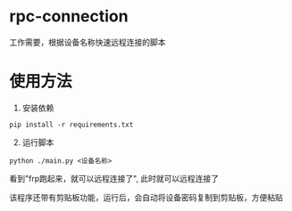 # rpc-connection
工作需要，根据设备名称快速远程连接的脚本

# 使用方法

1. 安装依赖
```
pip install -r requirements.txt
```

2. 运行脚本
```
python ./main.py <设备名称>
```

看到"frp跑起来，就可以远程连接了", 此时就可以远程连接了

该程序还带有剪贴板功能，运行后，会自动将设备密码复制到剪贴板，方便粘贴

